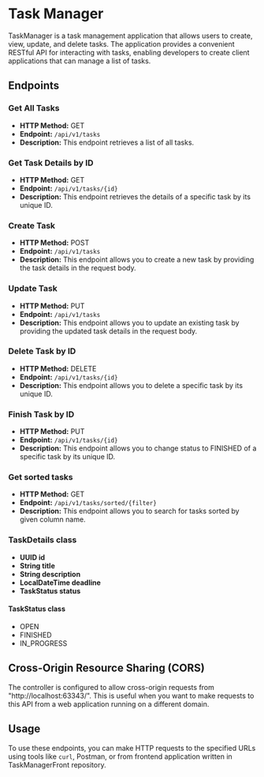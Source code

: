# Task Manager

TaskManager is a task management application that allows users to create, view, update, and delete tasks. The application provides a convenient RESTful API for interacting with tasks, enabling developers to create client applications that can manage a list of tasks.
## Endpoints

### Get All Tasks
- **HTTP Method:** GET
- **Endpoint:** `/api/v1/tasks`
- **Description:** This endpoint retrieves a list of all tasks.

### Get Task Details by ID
- **HTTP Method:** GET
- **Endpoint:** `/api/v1/tasks/{id}`
- **Description:** This endpoint retrieves the details of a specific task by its unique ID.

### Create Task
- **HTTP Method:** POST
- **Endpoint:** `/api/v1/tasks`
- **Description:** This endpoint allows you to create a new task by providing the task details in the request body.

### Update Task
- **HTTP Method:** PUT
- **Endpoint:** `/api/v1/tasks`
- **Description:** This endpoint allows you to update an existing task by providing the updated task details in the request body.

### Delete Task by ID
- **HTTP Method:** DELETE
- **Endpoint:** `/api/v1/tasks/{id}`
- **Description:** This endpoint allows you to delete a specific task by its unique ID.

### Finish Task by ID
- **HTTP Method:** PUT
- **Endpoint:** `/api/v1/tasks/{id}`
- **Description:** This endpoint allows you to change status to FINISHED of a specific task by its unique ID.

### Get sorted tasks

- **HTTP Method:** GET
- **Endpoint:** `/api/v1/tasks/sorted/{filter}`
- **Description:** This endpoint allows you to search for tasks sorted by given column name.

### TaskDetails class
- **UUID id**
- **String title**
- **String description**
- **LocalDateTime deadline**
- **TaskStatus status**

#### TaskStatus class
- OPEN
- FINISHED
- IN_PROGRESS

## Cross-Origin Resource Sharing (CORS)
The controller is configured to allow cross-origin requests from "http://localhost:63343/". This is useful when you want to make requests to this API from a web application running on a different domain.

## Usage

To use these endpoints, you can make HTTP requests to the specified URLs using tools like `curl`, Postman, or from
frontend application written in TaskManagerFront repository.

